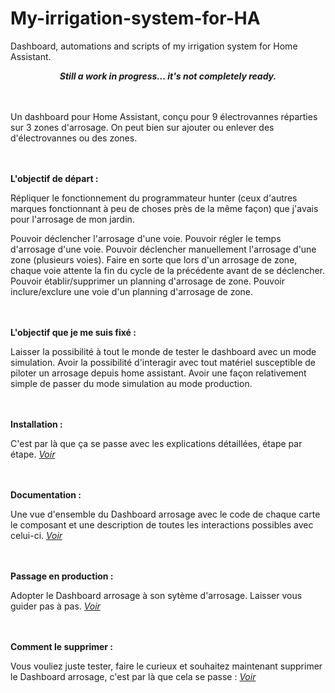 # My-irrigation-system-for-HA
Dashboard, automations and scripts of my irrigation system for Home Assistant.

***<p align="center">Still a work in progress... it's not completely ready.</p>***

 <br><br>
Un dashboard pour Home Assistant, conçu pour 9 électrovannes réparties sur 3 zones d'arrosage. On peut bien sur ajouter ou enlever des d'électrovannes ou des zones.

<br><br>
**L'objectif de départ :**

Répliquer le fonctionnement du programmateur hunter (ceux d'autres marques fonctionnant à peu de choses près de la même façon) que j'avais pour l'arrosage de mon jardin.

Pouvoir déclencher l'arrosage d'une voie.
Pouvoir régler le temps d'arrosage d'une voie.
Pouvoir déclencher manuellement l'arrosage d'une zone (plusieurs voies).
Faire en sorte que lors d'un arrosage de zone, chaque voie attente la fin du cycle de la précédente avant de se déclencher.
Pouvoir établir/supprimer un planning d'arrosage de zone.
Pouvoir inclure/exclure une voie d'un planning d'arrosage de zone.

<br><br>
**L'objectif que je me suis fixé :**

Laisser la possibilité à tout le monde de tester le dashboard avec un mode simulation.
Avoir la possibilité d'interagir avec tout matériel susceptible de piloter un arrosage depuis home assistant.
Avoir une façon relativement simple de passer du mode simulation au mode production.

<br><br>
**Installation :**

C'est par là que ça se passe avec les explications détaillées, étape par étape. *[Voir](https://github.com/tochy83/My-irrigation-system-for-HA/blob/main/INSTALLATION.md)*

<br><br>
**Documentation :**

Une vue d'ensemble du Dashboard arrosage avec le code de chaque carte le composant et une description de toutes les interactions possibles avec celui-ci. *[Voir](https://github.com/tochy83/My-irrigation-system-for-HA/blob/main/DASHBOARD.md)*

<br><br>
**Passage en production :**

Adopter le Dashboard arrosage à son sytème d'arrosage. Laisser vous guider pas à pas. *[Voir](https://github.com/tochy83/My-irrigation-system-for-HA/blob/main/PRODUCTION.md)*

<br><br>
**Comment le supprimer :**

Vous vouliez juste tester, faire le curieux et souhaitez maintenant supprimer le Dashboard arrosage, c'est par là que cela se passe : *[Voir](https://github.com/tochy83/My-irrigation-system-for-HA/blob/main/SUPPRESSION.md)*
